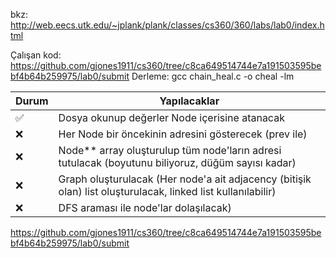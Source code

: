 bkz: http://web.eecs.utk.edu/~jplank/plank/classes/cs360/360/labs/lab0/index.html

Çalışan kod: https://github.com/gjones1911/cs360/tree/c8ca649514744e7a191503595bebf4b64b259975/lab0/submit
Derleme: gcc chain_heal.c -o cheal -lm

| Durum | Yapılacaklar |
|---|---|
| :white_check_mark:  | Dosya okunup değerler Node içerisine atanacak  |
| :x:  | Her Node bir öncekinin adresini gösterecek (prev ile)  |
| :x:  | Node** array oluşturulup tüm node'ların adresi tutulacak (boyutunu biliyoruz, düğüm sayısı kadar)  |
| :x: | Graph oluşturulacak (Her node'a ait adjacency (bitişik olan) list oluşturulacak, linked list kullanılabilir) |
| :x: |  DFS araması ile node'lar dolaşılacak) |
https://github.com/gjones1911/cs360/tree/c8ca649514744e7a191503595bebf4b64b259975/lab0/submit
